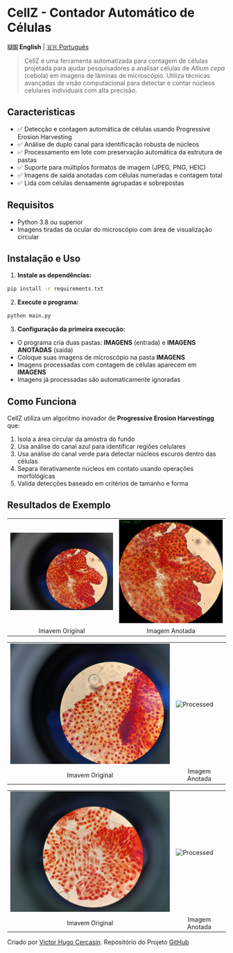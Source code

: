 # CellZ - Contador Automático de Células

**🇺🇸 English** | [🇧🇷 Português](README_pt.md)

> CellZ é uma ferramenta automatizada para contagem de células projetada para ajudar pesquisadores a analisar células de *Allium cepa* (cebola) em imagens de lâminas de microscópio. Utiliza técnicas avançadas de visão computacional para detectar e contar núcleos celulares individuais com alta precisão.

## Características
- ✅ Detecção e contagem automática de células usando Progressive Erosion Harvesting
- ✅ Análise de duplo canal para identificação robusta de núcleos
- ✅ Processamento em lote com preservação automática da estrutura de pastas
- ✅ Suporte para múltiplos formatos de imagem (JPEG, PNG, HEIC)
- ✅ Imagens de saída anotadas com células numeradas e contagem total
- ✅ Lida com células densamente agrupadas e sobrepostas

## Requisitos
- Python 3.8 ou superior
- Imagens tiradas da ocular do microscópio com área de visualização circular

## Instalação e Uso

1. **Instale as dependências:**
  ```bash
  pip install -r requirements.txt
  ```
2. **Execute o programa:**

```bash
python main.py
```
3. **Configuração da primeira execução:**
- O programa cria duas pastas: **IMAGENS** (entrada) e **IMAGENS ANOTADAS** (saída)
- Coloque suas imagens de microscópio na pasta **IMAGENS**
- Imagens processadas com contagem de células aparecem em **IMAGENS** 
- Imagens já processadas são automaticamente ignoradas


## Como Funciona
CellZ utiliza um algoritmo inovador de **Progressive Erosion Harvestingg** que:
1. Isola a área circular da amostra do fundo
2. Usa análise do canal azul para identificar regiões celulares
3. Usa análise do canal verde para detectar núcleos escuros dentro das células
4. Separa iterativamente núcleos em contato usando operações morfológicas
5. Valida detecções baseado em critérios de tamanho e forma

## Resultados de Exemplo


<table>
<tr>
<td><img src="assets/1745683144302.jpg" alt="Original" width="400"></td>
<td><img src="assets/1745683144302-anotada.jpg" alt="Processed" width="400"></td>
</tr>
<tr>
<td align="center">Imavem Original</td>
<td align="center">Imagem Anotada</td>
</tr>
</table>

<table>
<tr>
<td><img src="assets/1745683144627.jpg" alt="Original" width="400"></td>
<td><img src="assets/1745683144627-anotada.jpg" alt="Processed" width="400"></td>
</tr>
<tr>
<td align="center">Imavem Original</td>
<td align="center">Imagem Anotada</td>
</tr>
</table>

<table>
<tr>
<td><img src="assets/1745683145570.jpg" alt="Original" width="400"></td>
<td><img src="assets/1745683145570-anotada.jpg" alt="Processed" width="400"></td>
</tr>
<tr>
<td align="center">Imavem Original</td>
<td align="center">Imagem Anotada</td>
</tr>
</table>




Criado por [Victor Hugo Cercasin](https://github.com/VictorCercasin/SortSorter).
Repositório do Projeto [GitHub](https://github.com/VictorCercasin/)